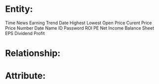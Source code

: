 
# Entity:
Time
News
Earning
Trend
Date
Highest
Lowest
Open Price
Curent Price
Price 
Number
Date
Name
ID
Password
ROI
PE
Net Income
Balance Sheet
EPS
Dividend
Profit

# Relationship:


# Attribute:
